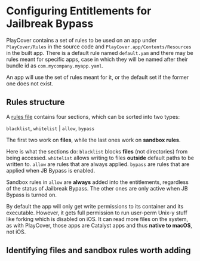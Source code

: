 # Configuring Entitlements for Jailbreak Bypass

PlayCover contains a set of rules to be used on an app under `PlayCover/Rules` in the source code and `PlayCover.app/Contents/Resources` in the built app. There is a default rule named `default.yam` and there may be rules meant for specific apps, case in which they will be named after their bundle id as `com.mycompany.myapp.yaml`.

An app will use the set of rules meant for it, or the default set if the former one does not exist.

## Rules structure
A [rules file](https://github.com/PlayCover/PlayCover/blob/2.0.2/PlayCover/Rules/default.yaml) contains four sections, which can be sorted into two types:

`blacklist`, `whitelist` | `allow`, `bypass`

The first two work on **files**, while the last ones work on **sandbox rules**.

Here is what the sections do:
`blacklist` blocks **files** (not directories) from being accessed.
`whitelist` allows writing to files **outside** default paths to be written to.
`allow` are rules that are always applied.
`bypass` are rules that are applied when JB Bypass is enabled.

Sandbox rules in `allow` are **always** added into the entitlements, regardless of the status of Jailbreak Bypass. The other ones are only active when JB Bypass is turned on.

By default the app will only get write permissions to its container and its executable. However, it gets full permission to run user-perm Unix-y stuff like forking which is disabled on iOS. It can read more files on the system, as with PlayCover, those apps are Catalyst apps and thus **native to macOS**, not iOS.

## Identifying files and sandbox rules worth adding

